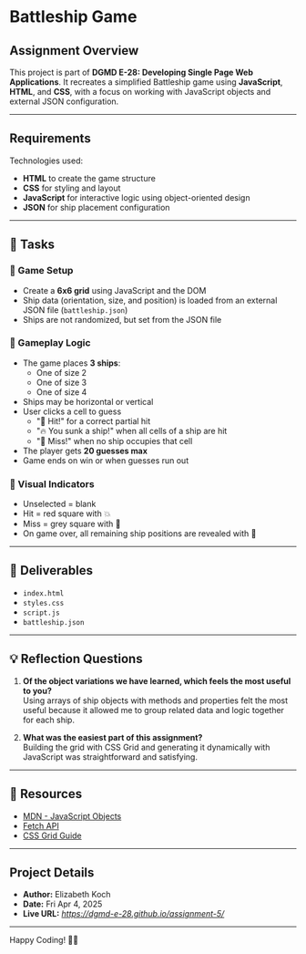 # Battleship Game

## Assignment Overview
This project is part of **DGMD E-28: Developing Single Page Web Applications**. It recreates a simplified Battleship game using **JavaScript**, **HTML**, and **CSS**, with a focus on working with JavaScript objects and external JSON configuration.

---

## Requirements

Technologies used:

- **HTML** to create the game structure  
- **CSS** for styling and layout  
- **JavaScript** for interactive logic using object-oriented design  
- **JSON** for ship placement configuration

---

## 📌 Tasks

### 🔹 Game Setup

- Create a **6x6 grid** using JavaScript and the DOM
- Ship data (orientation, size, and position) is loaded from an external JSON file (`battleship.json`)
- Ships are not randomized, but set from the JSON file

### 🔹 Gameplay Logic

- The game places **3 ships**:
  - One of size 2
  - One of size 3
  - One of size 4
- Ships may be horizontal or vertical
- User clicks a cell to guess
  - "💢 Hit!" for a correct partial hit
  - "🔥 You sunk a ship!" when all cells of a ship are hit
  - "🌊 Miss!" when no ship occupies that cell
- The player gets **20 guesses max**
- Game ends on win or when guesses run out

### 🔹 Visual Indicators

- Unselected = blank  
- Hit = red square with 💥  
- Miss = grey square with 🌊  
- On game over, all remaining ship positions are revealed with 🚢

---

## 🚀 Deliverables

- `index.html`
- `styles.css`
- `script.js`
- `battleship.json`

---

## 💡 Reflection Questions

1. **Of the object variations we have learned, which feels the most useful to you?**  
   Using arrays of ship objects with methods and properties felt the most useful because it allowed me to group related data and logic together for each ship.

2. **What was the easiest part of this assignment?**  
   Building the grid with CSS Grid and generating it dynamically with JavaScript was straightforward and satisfying.

---

## 🔗 Resources

- [MDN - JavaScript Objects](https://developer.mozilla.org/en-US/docs/Web/JavaScript/Guide/Working_with_Objects)  
- [Fetch API](https://developer.mozilla.org/en-US/docs/Web/API/Fetch_API)  
- [CSS Grid Guide](https://css-tricks.com/snippets/css/complete-guide-grid/)  

---

## Project Details

- **Author:** Elizabeth Koch  
- **Date:** Fri Apr 4, 2025  
- **Live URL:** *https://dgmd-e-28.github.io/assignment-5/*  

---

Happy Coding! 🚢🎯